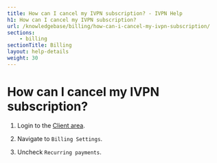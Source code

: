 ```yaml
---
title: How can I cancel my IVPN subscription? - IVPN Help
h1: How can I cancel my IVPN subscription?
url: /knowledgebase/billing/how-can-i-cancel-my-ivpn-subscription/
sections:
    - billing
sectionTitle: Billing
layout: help-details
weight: 30
---
```

# How can I cancel my IVPN subscription?

1. Login to the [Client area](/account/login/).

2. Navigate to `Billing Settings`.

3. Uncheck `Recurring payments`.
